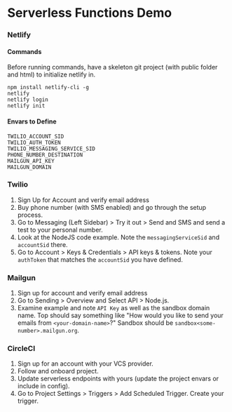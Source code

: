 # Serverless Functions Demo

### Netlify
#### Commands

Before running commands, have a skeleton git project (with public folder and html) to initialize netlify in.

```
npm install netlify-cli -g
netlify
netlify login
netlify init
```

#### Envars to Define
```
TWILIO_ACCOUNT_SID
TWILIO_AUTH_TOKEN
TWILIO_MESSAGING_SERVICE_SID
PHONE_NUMBER_DESTINATION
MAILGUN_API_KEY
MAILGUN_DOMAIN
```

### Twilio
1. Sign Up for Account and verify email address
2. Buy phone number (with SMS enabled) and go through the setup process.
3. Go to Messaging (Left Sidebar) > Try it out > Send and SMS and send a test to your personal number.
4. Look at the NodeJS code example. Note the `messagingServiceSid` and `accountSid` there.
5. Go to Account > Keys & Credentials > API keys & tokens. Note your `authToken` that matches the `accountSid` you have defined.

### Mailgun
1. Sign up for account and verify email address
2. Go to Sending > Overview and Select API > Node.js. 
3. Examine example and note `API Key` as well as the sandbox domain name. Top should say something like "How would you like to send your emails from `<your-domain-name>`?" Sandbox should be `sandbox<some-number>.mailgun.org`.

### CircleCI
1. Sign up for an account with your VCS provider.
2. Follow and onboard project.
3. Update serverless endpoints with yours (update the project envars or include in config).
4. Go to Project Settings > Triggers > Add Scheduled Trigger. Create your trigger.